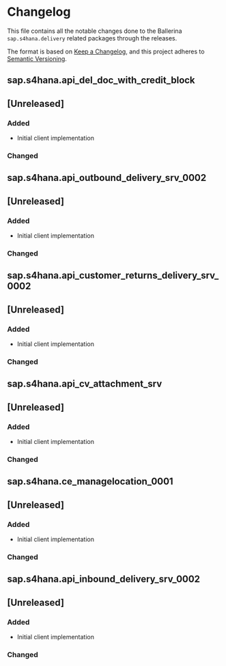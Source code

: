 # Changelog

This file contains all the notable changes done to the Ballerina `sap.s4hana.delivery` related packages through the
releases.

The format is based on [Keep a Changelog](https://keepachangelog.com/en/1.0.0/),
and this project adheres to [Semantic Versioning](https://semver.org/spec/v2.0.0.html).

## sap.s4hana.api_del_doc_with_credit_block

## [Unreleased]

### Added

- Initial client implementation

### Changed

## sap.s4hana.api_outbound_delivery_srv_0002

## [Unreleased]

### Added

- Initial client implementation

### Changed

## sap.s4hana.api_customer_returns_delivery_srv_0002

## [Unreleased]

### Added

- Initial client implementation

### Changed

## sap.s4hana.api_cv_attachment_srv

## [Unreleased]

### Added

- Initial client implementation

### Changed

## sap.s4hana.ce_managelocation_0001

## [Unreleased]

### Added

- Initial client implementation

### Changed

## sap.s4hana.api_inbound_delivery_srv_0002

## [Unreleased]

### Added

- Initial client implementation

### Changed